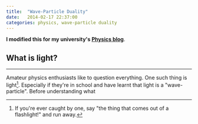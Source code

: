 ```yaml
---
title:  "Wave-Particle Duality"
date:   2014-02-17 22:37:00
categories: physics, wave-particle duality
---
```

__I modified this for my university's [Physics blog](https://physociety.wordpress.com/2014/02/17/its-a-wave-its-a-particle-its-a-wave-particle/)__.
## What is light?
---

Amateur physics enthusiasts like to question everything. One such thing is light[^1]. Especially if they're in school and have learnt that light is a "wave-particle". Before understanding what 

[^1]: If you're ever caught by one, say "the thing that comes out of a flashlight!" and run away.

